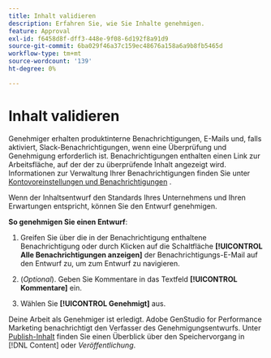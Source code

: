 ```yaml
---
title: Inhalt validieren
description: Erfahren Sie, wie Sie Inhalte genehmigen.
feature: Approval
exl-id: f6458d8f-dff3-448e-9f08-6d192f8a91d9
source-git-commit: 6ba029f46a37c159ec48676a158a6a9b8fb5465d
workflow-type: tm+mt
source-wordcount: '139'
ht-degree: 0%

---
```


# Inhalt validieren

Genehmiger erhalten produktinterne Benachrichtigungen, E-Mails und, falls aktiviert, Slack-Benachrichtigungen, wenn eine Überprüfung und Genehmigung erforderlich ist. Benachrichtigungen enthalten einen Link zur Arbeitsfläche, auf der der zu überprüfende Inhalt angezeigt wird. Informationen zur Verwaltung Ihrer Benachrichtigungen finden Sie unter [Kontovoreinstellungen und Benachrichtigungen](https://experienceleague.adobe.com/en/docs/core-services/interface/features/account-preferences) .

Wenn der Inhaltsentwurf den Standards Ihres Unternehmens und Ihren Erwartungen entspricht, können Sie den Entwurf genehmigen.

**So genehmigen Sie einen Entwurf**:

1. Greifen Sie über die in der Benachrichtigung enthaltene Benachrichtigung oder durch Klicken auf die Schaltfläche **[!UICONTROL Alle Benachrichtigungen anzeigen]** der Benachrichtigungs-E-Mail auf den Entwurf zu, um zum Entwurf zu navigieren.

1. (_Optional_). Geben Sie Kommentare in das Textfeld **[!UICONTROL Kommentare]** ein.

1. Wählen Sie **[!UICONTROL Genehmigt]** aus.

Deine Arbeit als Genehmiger ist erledigt. Adobe GenStudio for Performance Marketing benachrichtigt den Verfasser des Genehmigungsentwurfs. Unter [Publish-Inhalt](./publish-content.md) finden Sie einen Überblick über den Speichervorgang in [!DNL Content] oder _Veröffentlichung_.
